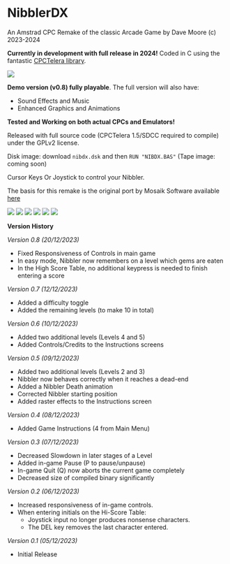 # NibblerDX

An Amstrad CPC Remake of the classic Arcade Game
by Dave Moore (c) 2023-2024

**Currently in development with full release in 2024!**
Coded in C using the fantastic [CPCTelera library](https://lronaldo.github.io/cpctelera/).

![](/promo/loading.png)

**Demo version (v0.8) fully playable**. The full version will also have:

* Sound Effects and Music
* Enhanced Graphics and Animations

**Tested and Working on both actual CPCs and Emulators!**

Released with full source code (CPCTelera 1.5/SDCC required to compile) under the GPLv2 license.

Disk image: download `nibdx.dsk` and then `RUN "NIBDX.BAS"`
(Tape image: coming soon)

Cursor Keys Or Joystick to control your Nibbler.

The basis for this remake is the original port by Mosaik Software available [here](https://www.cpc-power.com/index.php?page=detail&num=2476)

![](/promo/demo.png)
![](/promo/title.png)
![](/promo/game.png)
![](/promo/level.png)
![](/promo/instruct.png)
![](/promo/hiscore.png)

**Version History**

*Version 0.8 (20/12/2023)*

* Fixed Responsiveness of Controls in main game
* In easy mode, Nibbler now remembers on a level which gems are eaten
* In the High Score Table, no additional keypress is needed to finish entering a score

*Version 0.7 (12/12/2023)*

* Added a difficulty toggle
* Added the remaining levels (to make 10 in total)

*Version 0.6 (10/12/2023)*

* Added two additional levels (Levels 4 and 5)
* Added Controls/Credits to the Instructions screens

*Version 0.5 (09/12/2023)*

* Added two additional levels (Levels 2 and 3)
* Nibbler now behaves correctly when it reaches a dead-end
* Added a Nibbler Death animation
* Corrected Nibbler starting position
* Added raster effects to the Instructions screen

*Version 0.4 (08/12/2023)*

* Added Game Instructions (4 from Main Menu)

*Version 0.3 (07/12/2023)*

* Decreased Slowdown in later stages of a Level
* Added in-game Pause (P to pause/unpause)
* In-game Quit (Q) now aborts the current game completely
* Decreased size of compiled binary significantly

*Version 0.2 (06/12/2023)*

* Increased responsiveness of in-game controls.
* When entering initials on the Hi-Score Table:
  * Joystick input no longer produces nonsense characters.
  * The DEL key removes the last character entered.

*Version 0.1 (05/12/2023)*

* Initial Release
